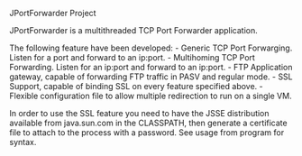 JPortForwarder Project

JPortForwarder is a multithreaded TCP Port Forwarder application.

The following feature have been developed:
	- Generic TCP Port Forwarging.  Listen for a port and forward to an ip:port.
	- Multihoming TCP Port Forwarding.  Listen for an ip:port and forward to an ip:port.
	- FTP Application gateway, capable of forwarding FTP traffic in PASV and regular mode.
	- SSL Support, capable of binding SSL on every feature specified above.
	- Flexible configuration file to allow multiple redirection to run on a single VM.

In order to use the SSL feature you need to have the JSSE distribution available from java.sun.com
in the CLASSPATH, then generate a certificate file to attach to the process with a password.
See usage from program for syntax.

